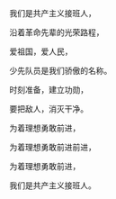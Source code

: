 我们是共产主义接班人，

沿着革命先辈的光荣路程，

爱祖国，爱人民，

少先队员是我们骄傲的名称。

时刻准备，建立功勋，

要把敌人，消灭干净。

为着理想勇敢前进，

为着理想勇敢前进前进，

为着理想勇敢前进，

我们是共产主义接班人。


